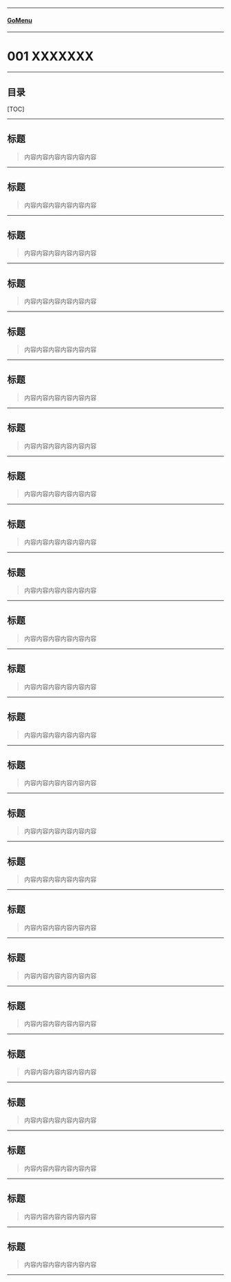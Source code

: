___________________________________________________________________________________________
#### [GoMenu](../UE_EditorMenu.md)
___________________________________________________________________________________________
# 001 XXXXXXX
___________________________________________________________________________________________


## 目录

[TOC]

_____

## 标题

> 内容内容内容内容内容内容

_____

## 标题

> 内容内容内容内容内容内容

_____

## 标题

> 内容内容内容内容内容内容

_____

## 标题

> 内容内容内容内容内容内容

_____

## 标题

> 内容内容内容内容内容内容

_____

## 标题

> 内容内容内容内容内容内容

_____

## 标题

> 内容内容内容内容内容内容

_____

## 标题

> 内容内容内容内容内容内容

_____

## 标题

> 内容内容内容内容内容内容

_____

## 标题

> 内容内容内容内容内容内容

_____

## 标题

> 内容内容内容内容内容内容

_____

## 标题

> 内容内容内容内容内容内容

_____

## 标题

> 内容内容内容内容内容内容

_____

## 标题

> 内容内容内容内容内容内容

_____

## 标题

> 内容内容内容内容内容内容

_____

## 标题

> 内容内容内容内容内容内容

_____

## 标题

> 内容内容内容内容内容内容

_____

## 标题

> 内容内容内容内容内容内容

_____

## 标题

> 内容内容内容内容内容内容

_____

## 标题

> 内容内容内容内容内容内容

_____

## 标题

> 内容内容内容内容内容内容

_____

## 标题

> 内容内容内容内容内容内容

_____

## 标题

> 内容内容内容内容内容内容

_____

## 标题

> 内容内容内容内容内容内容

_____
